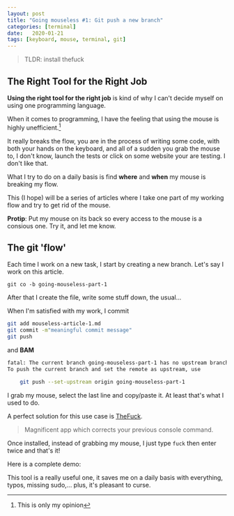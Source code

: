 ```yaml
---
layout: post
title: "Going mouseless #1: Git push a new branch"
categories: [terminal]
date:   2020-01-21
tags: [keyboard, mouse, terminal, git]
---
```


> TLDR: install thefuck

## The Right Tool for the Right Job

**Using the right tool for the right job** is kind of why I can't decide myself on using one programming language.

When it comes to programming, I have the feeling that using the mouse is highly unefficient.[^1]

It really breaks the flow, you are in the process of writing some code, with both your hands on the keyboard, and all of a sudden you grab the mouse to, I don't know, launch the tests or click on some website your are testing.
I don't like that.

What I try to do on a daily basis is find **where** and **when** my mouse is breaking my flow.

This (I hope) will be a series of articles where I take one part of my working flow and try to get rid of the mouse.

**Protip**: Put my mouse on its back so every access to the mouse is a consious one. Try it, and let me know.

## The git 'flow'

Each time I work on a new task, I start by creating a new branch. 
Let's say I work on this article.

`git co -b going-mouseless-part-1`

After that I create the file, write some stuff down, the usual...

When I'm satisfied with my work, I commit

```bash
git add mouseless-article-1.md
git commit -m"meaningful commit message"
git push
```
and **BAM**

```bash
fatal: The current branch going-mouseless-part-1 has no upstream branch.
To push the current branch and set the remote as upstream, use

    git push --set-upstream origin going-mouseless-part-1
```

I grab my mouse, select the last line and copy/paste it. At least that's what I used to do.

A perfect solution for this use case is [TheFuck][thefuck].

> Magnificent app which corrects your previous console command. 

Once installed, instead of grabbing my mouse, I just type `fuck` then enter twice and that's it!

Here is a complete demo:

<asciinema-player src="/images/posts/mouseless/mouseless_1" cols="120" rows="20"></asciinema-player>

This tool is a really useful one, it saves me on a daily basis with everything, typos, missing sudo,... plus, it's pleasant to curse.


[thefuck]: https://github.com/nvbn/thefuck
[^1]: This is only my opinion